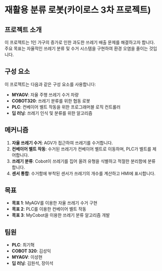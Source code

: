 # 재활용 분류 로봇(카이로스 3차 프로젝트)


## 프로젝트 소개

이 프로젝트는 1인 가구의 증가로 인한 과도한 쓰레기 배출 문제를 해결하고자 합니다. 주요 목표는 자율적인 쓰레기 분류 및 수거 시스템을 구현하여 환경 오염을 줄이는 것입니다.

## 구성 요소

이 프로젝트는 다음과 같은 구성 요소를 사용합니다:
- **MYAGV**: 자율 주행 쓰레기 수거 차량
- **COBOT320**: 쓰레기 분류를 위한 협동 로봇
- **PLC**: 컨베이어 벨트 작동을 위한 프로그래머블 로직 컨트롤러
- **딥 러닝**: 쓰레기 인식 및 분류를 위한 알고리즘

## 메커니즘

1. **자율 쓰레기 수거**: AGV가 접근하여 쓰레기를 수거합니다.
2. **컨베이어 벨트 작동**: 수거된 쓰레기가 컨베이어 벨트로 이동하며, PLC가 벨트를 제어합니다.
3. **쓰레기 분류**: Cobot이 쓰레기를 집어 올려 유형을 식별하고 적절한 분리함에 분류합니다.
4. **센서 통합**: 수거함에 부착된 센서가 쓰레기의 개수를 계산하고 HMI에 표시합니다.

## 목표

- **목표 1**: MyAGV를 이용한 자율 쓰레기 수거 구현
- **목표 2**: PLC를 이용한 컨베이어 벨트 작동
- **목표 3**: MyCobot을 이용한 쓰레기 분류 알고리즘 개발

## 팀원

- **PLC**: 최기혁
- **COBOT 320**: 김성익
- **MYAGV**: 이성현
- **딥 러닝**: 김원석, 장이석

